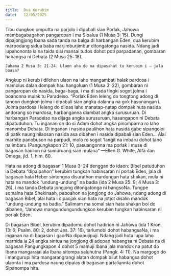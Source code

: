 ```yaml
---
title:  Dua Kerubim
date:   12/05/2025
---
```


Tibu dungkon omputta na parjolo i dipabali sian Porlak, Jahowa mambagabagahon pangaropan i ma Sipalua (1 Musa 3: 15). Dungi dipajongjong Ibana sada tanda na balga di harbangan Eden, dua kerubim marpodang sidua baba marjimburjimbur ditongatonga nasida. Ndang jadi lupahononta ia na taida disi mansai tudos dohot poti parpadanan, gombaran habangsa ni Debata (2 Musa 25: 18).

`Jahama 2 Musa 3: 21-24. Ulaon aha do na dipasahat tu kerubim i – jala boasa?`

Angkup ni kerub i dilehon ulaon na laho mangambati halak pardosa i mamolus dalan dompak hau hangoluan (1 Musa 3: 22), gombaran ni pangaropan do nasida, baga-baga, i ma di sada tingki sogot jolma i boanonna mulak tu Paradeiso. “Porlak Eden leleng do tongtong adong di tanoon dungkon jolma i dipabali sian angka dalanna na gok hasonangan i. Jolma pardosa i leleng do diloas laho manatap-natap dompak huta nasida andorang so mardosa, harbanganna diambat angka surusuruan. Di harbangan Paradeiso na dijaga angka surusuruan, hasangapon ni Debata dipatuduhon. Tu inganan on do si Adam dohot angka pinomparna ro laho manomba Debata. Di inganan i nasida paulihon hata nasida gabe sipangoloi di patik naung nilaosan nasida asa dibahen i nasida dipabali sian Eden... Alai marhite panobuson na parpudi, molo ro sogot ‘langit na imbaru dohot tano na imbaru (Pangungkapon 21: 10, pasuangonna ma porlak i muse di bagasan haulion na sumuruang sian mulana” —Ellen G. White, Alfa dan Omega, jld. 1, hlm. 60.

Hata na adong di bagasan 1 Musa 3: 24 denggan do idaon: Bibel patuduhon ia Debata “dipaipahon” kerubim tungkan habinsaran ni porlak Eden, jala di bagasan hata Heber sintongna disurathon mardongan hata shakan, mula ni hata na mandok “undung-undung” na badia (ida 2 Musa 25: 9; 4 Musa 3: 26), i ma tanda Debata jongjong ditongatonga ni bangsoNa. Tungpe somalna hata Shekinaah, paboahon na jongjong do Jahowa, ndang adong di bagasan Bibel, alai hata i dipaojak sian hata na jotjot disalin mandok “undung-undung na badia.” Salimam ma somal sian hata shakan boi do dibahen, “Jahowa mangundungundungkon kerubim tungkan habinsaran ni porlak Eden.

Di bagasan Bibel, kerubim dipadomu dohot hadirion ni Jahowa (ida 1 Kron. 13: 6; Psalm. 80: 2, dohot Jes. 37: 16), tarlumobi dohot habangsaNa, i ma inganan na di bagasan i gaorNa dipapujipuji. Ndang jadi huta lupa laho marnida ia 24 angka sintua na jongjong di adopan habangsa ni Debata na di bagasan Pangungkapon 4 dohot 5 mamuji Ibana jala mandok na patut do Ibana mangarajai ala Ibana sitompa saluhutna (Pangk. 4: 11). Na margogo do i mangurupi hita mangarangrangi alatan dompak bilut habangsa dohot ulaonta i ma pardosa naung dipaias di bagasan partaliannta dohot Sipanompa hita.